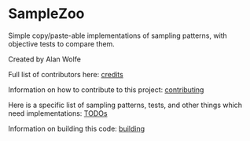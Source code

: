 # SampleZoo
Simple copy/paste-able implementations of sampling patterns, with objective tests to compare them.

Created by Alan Wolfe

Full list of contributors here: [credits](credits.md)

Information on how to contribute to this project: [contributing](contributing.md)

Here is a specific list of sampling patterns, tests, and other things which need implementations: [TODOs](todos.md)

Information on building this code: [building](building.md)
